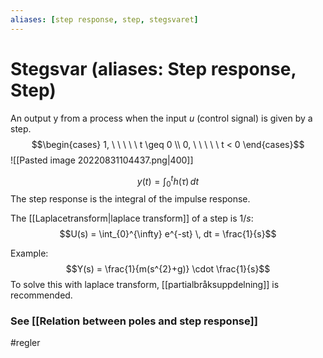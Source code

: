 ```yaml
---
aliases: [step response, step, stegsvaret]
---
```

# Stegsvar (aliases: Step response, Step)
An output y from a process when the input *u* (control signal) is given by a step. 
$$\begin{cases} 1, \ \ \ \ \ t \geq 0 \\ 0, \ \ \ \ \ t < 0 \end{cases}$$
![[Pasted image 20220831104437.png|400]]

$$ y(t) = \int_{0}^{t} h(\tau) \, dt$$
The step response is the integral of the impulse response. 

The [[Laplacetransform|laplace transform]] of a step is $1/s$:
$$U(s) = \int_{0}^{\infty} e^{-st} \, dt = \frac{1}{s}$$

Example:
$$Y(s) = \frac{1}{m(s^{2}+g)} \cdot \frac{1}{s}$$
To solve this with laplace transform, [[partialbråksuppdelning]] is recommended.

### See [[Relation between poles and step response]]
#regler 
